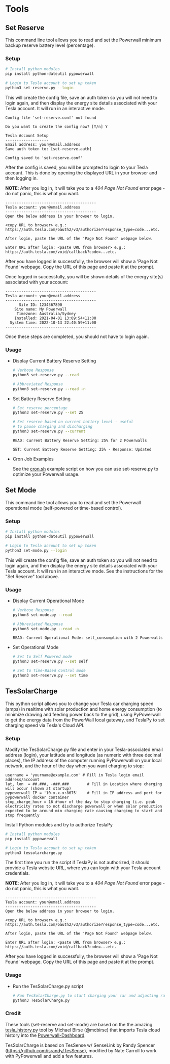 # Tools

## Set Reserve

This command line tool allows you to read and set the Powerwall minimum backup reserve battery level (percentage).

### Setup

```bash
# Install python modules
pip install python-dateutil pypowerwall

# Login to Tesla account to set up token
python3 set-reserve.py --login
```

This will create the config file, save an auth token so you will not need to login again, and then display the energy site details associated with your Tesla account. It will run in an interactive mode.

```
Config file 'set-reserve.conf' not found

Do you want to create the config now? [Y/n] Y

Tesla Account Setup
-------------------
Email address: your@email.address
Save auth token to: [set-reserve.auth]

Config saved to 'set-reserve.conf'
```

After the config is saved, you will be prompted to login to your Tesla account. This is done by opening the displayed URL in your browser and then logging in.

**NOTE**: After you log in, it will take you to a *404 Page Not Found* error page - do not panic, 
this is what you want.

```
----------------------------------------
Tesla account: your@email.address
----------------------------------------
Open the below address in your browser to login.

<copy URL to browser> e.g.: https://auth.tesla.com/oauth2/v3/authorize?response_type=code...etc.

After login, paste the URL of the 'Page Not Found' webpage below.

Enter URL after login: <paste URL from browser> e.g.: https://auth.tesla.com/void/callback?code=...etc.
```

After you have logged in successfully, the browser will show a 'Page Not Found' webpage. Copy the URL of this page and paste it at the prompt.

Once logged in successfully, you will be shown details of the energy site(s) associated with your account:

```
----------------------------------------
Tesla account: your@email.address
----------------------------------------
      Site ID: 1234567890
    Site name: My Powerwall
     Timezone: Australia/Sydney
    Installed: 2021-04-01 13:09:54+11:00
  System time: 2022-10-13 22:40:59+11:00
----------------------------------------
```

Once these steps are completed, you should not have to login again.

### Usage

* Display Current Battery Reserve Setting

    ```bash
    # Verbose Response
    python3 set-reserve.py --read

    # Abbreviated Response
    python3 set-reserve.py --read -n
    ```

* Set Battery Reserve Setting

    ```bash
    # Set reserve percentage
    python3 set-reserve.py --set 25

    # Set reserve based on current battery level - useful 
    # to pause charging and discharging 
    python3 set-reserve.py --current
    ```

  `READ: Current Battery Reserve Setting: 25% for 2 Powerwalls`

  `SET: Current Battery Reserve Setting: 25% - Response: Updated`


* Cron Job Examples

  See the [cron.sh](cron.sh) example script on how you can use set-reserve.py to optimize your Powerwall usage.
  

## Set Mode

This command line tool allows you to read and set the Powerwall operational mode (self-powered or time-based control).

### Setup

```bash
# Install python modules
pip install python-dateutil pypowerwall

# Login to Tesla account to set up token
python3 set-mode.py --login
```

This will create the config file, save an auth token so you will not need to login again, and then display the energy site details associated with your Tesla account. It will run in an interactive mode.  See the instructions for the "Set Reserve" tool above.

### Usage

* Display Current Operational Mode

    ```bash
    # Verbose Response
    python3 set-mode.py --read

    # Abbreviated Response
    python3 set-mode.py --read -n
    ```

  `READ: Current Operational Mode: self_consumption with 2 Powerwalls`

* Set Operational Mode

    ```bash
    # Set to Self Powered mode
    python3 set-reserve.py --set self

    # Set to Time-Based Control mode
    python3 set-reserve.py --set time
    ```
## TesSolarCharge

This python script allows you to change your Tesla car charging speed (amps) in realtime with solar production and home energy consumption (to minimize drawing and feeding power back to the grid), using PyPowerwall to get the energy data from the PowerWall local gateway, and TeslaPy to set charging speed via Tesla's Cloud API.

### Setup

Modify the TesSolarCharge.py file and enter in your Tesla-associated email address (login), your latitude and longitude (as numeric with three decimal places), the IP address of the computer running PyPowerwall on your local network, and the hour of the day when you want charging to stop:
```
username = 'yourname@example.com' # Fill in Tesla login email address/account
lat, lon  = ##.###, -###.###        # Fill in Location where charging will occur (shown at startup)
pypowerwall_IP = '10.x.x.x:8675'	# Fill in IP address and port for pypowerwall docker container
stop_charge_hour = 16 #hour of the day to stop charging (i.e. peak electricity rates to not discharge powerwall or when solar production expected to be around min charging rate causing charging to start and stop frequently
```

Install Python modules and try to authorize TeslaPy
```bash
# Install python modules
pip install pypowerwall

# Login to Tesla account to set up token
python3 tessolarcharge.py
```

The first time you run the script if TeslaPy is not authorized, it should provide a Tesla website URL, where you can login with your Tesla account credentials.

**NOTE**: After you log in, it will take you to a *404 Page Not Found* error page - do not panic, 
this is what you want.

```
----------------------------------------
Tesla account: your@email.address
----------------------------------------
Open the below address in your browser to login.

<copy URL to browser> e.g.: https://auth.tesla.com/oauth2/v3/authorize?response_type=code...etc.

After login, paste the URL of the 'Page Not Found' webpage below.

Enter URL after login: <paste URL from browser> e.g.: https://auth.tesla.com/void/callback?code=...etc.
```

After you have logged in successfully, the browser will show a 'Page Not Found' webpage. Copy the URL of this page and paste it at the prompt.

### Usage

* Run the TesSolarCharge.py script

    ```bash
    # Run TesSolarCharge.py to start charging your car and adjusting rate based on solar
    python3 TesSolarCharge.py
    ```
	
### Credit

These tools (set-reserve and set-mode) are based on the the amazing [tesla_history.py](https://github.com/jasonacox/Powerwall-Dashboard/tree/main/tools/tesla-history) tool by Michael Birse (@mcbirse) that imports Tesla cloud history into the [Powerwall-Dashboard](https://github.com/jasonacox/Powerwall-Dashboard).

TesSolarCharge is based on TesSense w/ SenseLink by Randy Spencer (https://github.com/israndy/TesSense), modified by Nate Carroll to work with PyPowerwall and add a few features. 
